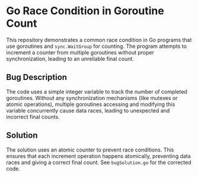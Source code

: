 # Go Race Condition in Goroutine Count

This repository demonstrates a common race condition in Go programs that use goroutines and `sync.WaitGroup` for counting.  The program attempts to increment a counter from multiple goroutines without proper synchronization, leading to an unreliable final count.

## Bug Description

The code uses a simple integer variable to track the number of completed goroutines.  Without any synchronization mechanisms (like mutexes or atomic operations), multiple goroutines accessing and modifying this variable concurrently cause data races, leading to unexpected and incorrect final counts.

## Solution

The solution uses an atomic counter to prevent race conditions.  This ensures that each increment operation happens atomically, preventing data races and giving a correct final count.  See `bugSolution.go` for the corrected code.
